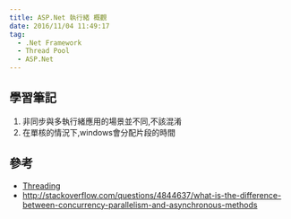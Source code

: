 ```yaml
---
title: ASP.Net 執行緒 概觀
date: 2016/11/04 11:49:17
tag:
  - .Net Framework
  - Thread Pool
  - ASP.Net
---
```

## 學習筆記

1. 非同步與多執行緒應用的場景並不同,不該混淆
2. 在單核的情況下,windows會分配片段的時間



## 參考
- [Threading](https://msdn.microsoft.com/en-us/library/orm-9780596527570-03-19.aspx)
- http://stackoverflow.com/questions/4844637/what-is-the-difference-between-concurrency-parallelism-and-asynchronous-methods